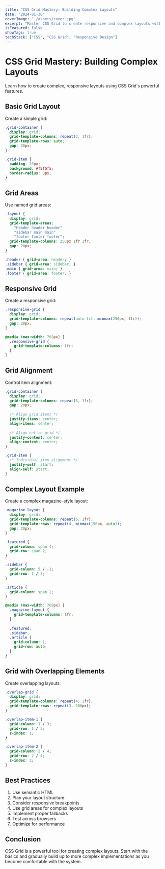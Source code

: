 ```yaml
---
title: "CSS Grid Mastery: Building Complex Layouts"
date: "2024-01-30"
coverImage: "./assets/cover.jpg"
excerpt: "Master CSS Grid to create responsive and complex layouts with ease."
isFeatured: false
showTags: true
techStack: ["CSS", "CSS Grid", "Responsive Design"]
---
```


# CSS Grid Mastery: Building Complex Layouts

Learn how to create complex, responsive layouts using CSS Grid's powerful features.

## Basic Grid Layout

Create a simple grid:

```css
.grid-container {
  display: grid;
  grid-template-columns: repeat(3, 1fr);
  grid-template-rows: auto;
  gap: 20px;
}

.grid-item {
  padding: 20px;
  background: #f5f5f5;
  border-radius: 8px;
}
```

## Grid Areas

Use named grid areas:

```css
.layout {
  display: grid;
  grid-template-areas:
    "header header header"
    "sidebar main main"
    "footer footer footer";
  grid-template-columns: 250px 1fr 1fr;
  gap: 20px;
}

.header { grid-area: header; }
.sidebar { grid-area: sidebar; }
.main { grid-area: main; }
.footer { grid-area: footer; }
```

## Responsive Grid

Create a responsive grid:

```css
.responsive-grid {
  display: grid;
  grid-template-columns: repeat(auto-fit, minmax(250px, 1fr));
  gap: 20px;
}

@media (max-width: 768px) {
  .responsive-grid {
    grid-template-columns: 1fr;
  }
}
```

## Grid Alignment

Control item alignment:

```css
.grid-container {
  display: grid;
  grid-template-columns: repeat(3, 1fr);
  gap: 20px;
  
  /* Align grid items */
  justify-items: center;
  align-items: center;
  
  /* Align entire grid */
  justify-content: center;
  align-content: center;
}

.grid-item {
  /* Individual item alignment */
  justify-self: start;
  align-self: start;
}
```

## Complex Layout Example

Create a complex magazine-style layout:

```css
.magazine-layout {
  display: grid;
  grid-template-columns: repeat(6, 1fr);
  grid-template-rows: repeat(4, minmax(150px, auto));
  gap: 20px;
}

.featured {
  grid-column: span 4;
  grid-row: span 2;
}

.sidebar {
  grid-column: 5 / -1;
  grid-row: 1 / 3;
}

.article {
  grid-column: span 2;
}

@media (max-width: 768px) {
  .magazine-layout {
    grid-template-columns: 1fr;
  }
  
  .featured,
  .sidebar,
  .article {
    grid-column: 1;
    grid-row: auto;
  }
}
```

## Grid with Overlapping Elements

Create overlapping layouts:

```css
.overlap-grid {
  display: grid;
  grid-template-columns: repeat(4, 1fr);
  grid-template-rows: repeat(3, 200px);
}

.overlap-item-1 {
  grid-column: 1 / 3;
  grid-row: 1 / 3;
  z-index: 1;
}

.overlap-item-2 {
  grid-column: 2 / 4;
  grid-row: 2 / 4;
  z-index: 2;
}
```

## Best Practices

1. Use semantic HTML
2. Plan your layout structure
3. Consider responsive breakpoints
4. Use grid areas for complex layouts
5. Implement proper fallbacks
6. Test across browsers
7. Optimize for performance

## Conclusion

CSS Grid is a powerful tool for creating complex layouts. Start with the basics and gradually build up to more complex implementations as you become comfortable with the system. 